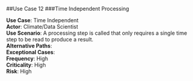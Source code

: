##Use Case 12
###Time Independent Processing

**Use Case**: Time Independent    
**Actor**: Climate/Data Scientist    
**Use Scenario**: A processing step is called that only requires a single time step to be read to produce a result.    
**Alternative Paths**:    
**Exceptional Cases**:    
**Frequency**: High    
**Criticality**: High    
**Risk**: High    
